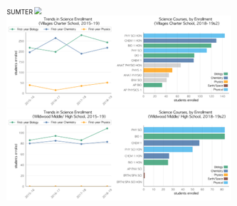 SUMTER
![](../School_plots/SOUTH_SUMT.png)
![](../School_plots/SUMTER/VILLAGES_C.png)
![](../School_plots/SUMTER/WILDWOOD_.png)

